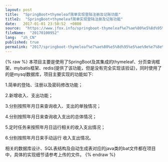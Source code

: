 ```yaml
---
layout: post
title:  "SpringBoot+thymeleaf简单实现登陆注册及记账功能"
title2:  "SpringBoot+thymeleaf简单实现登陆注册及记账功能"
date:   2017-01-01 23:50:52  +0800
source:  "https://www.jfox.info/springboot-thymeleaf%e7%ae%80%e5%8d%95%e5%ae%9e%e7%8e%b0%e7%99%bb%e9%99%86%e6%b3%a8%e5%86%8c%e5%8f%8a%e8%ae%b0%e8%b4%a6%e5%8a%9f%e8%83%bd.html"
fileName:  "20170100952"
lang:  "zh_CN"
published: true
permalink: "2017/springboot-thymeleaf%e7%ae%80%e5%8d%95%e5%ae%9e%e7%8e%b0%e7%99%bb%e9%99%86%e6%b3%a8%e5%86%8c%e5%8f%8a%e8%ae%b0%e8%b4%a6%e5%8a%9f%e8%83%bd.html"
---
```

{% raw %}
本项目主要是使用了SpringBoot及其集成的thymeleaf、分页查询框架、mybatis框架、redis(提供了该功能，但是没有完全实现该验证)，同时使用了的是mysql数据库，项目主要实现的功能如下:

 1.简单的登陆、注册以及密码修改功能；

 2.新增收入、支出功能；

 3.分别按照年月日来查询收入、支出的单独情况；

 4.分别按照年月日来查询收入支出的总体情况；

 5.定时任务来按照年月日运行相关的收入支出情况；

 6.分别按照年月日来手动运行 收入支出情况。

 相关的数据库设计、SQL表结构及自动生成表对应的java类的bat文件都在项目中，具体的实现细节请参考上传的文件。
{% endraw %}